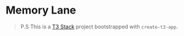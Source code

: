 # Memory Lane

> P.S This is a [T3 Stack](https://create.t3.gg/) project bootstrapped with `create-t3-app`.


